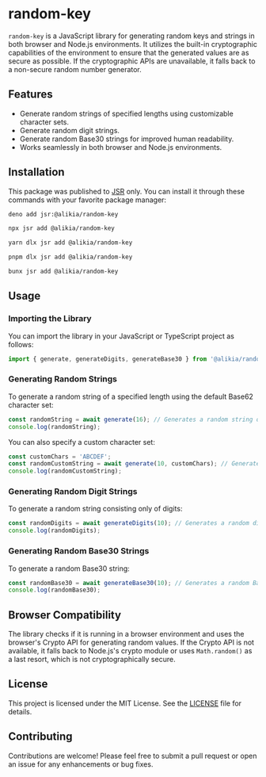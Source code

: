 # random-key

`random-key` is a JavaScript library for generating random keys and strings in both browser and Node.js environments. It utilizes the built-in cryptographic capabilities of the environment to ensure that the generated values are as secure as possible. If the cryptographic APIs are unavailable, it falls back to a non-secure random number generator.

## Features

- Generate random strings of specified lengths using customizable character sets.
- Generate random digit strings.
- Generate random Base30 strings for improved human readability.
- Works seamlessly in both browser and Node.js environments.

## Installation

This package was published to [JSR](https://jsr.io/) only. 
You can install it through these commands with your favorite package manager:

```bash
deno add jsr:@alikia/random-key
```

```bash
npx jsr add @alikia/random-key
```

```bash
yarn dlx jsr add @alikia/random-key
```

```bash
pnpm dlx jsr add @alikia/random-key
```

```bash
bunx jsr add @alikia/random-key
```

## Usage

### Importing the Library

You can import the library in your JavaScript or TypeScript project as follows:

```javascript
import { generate, generateDigits, generateBase30 } from '@alikia/random-key';
```

### Generating Random Strings

To generate a random string of a specified length using the default Base62 character set:

```javascript
const randomString = await generate(16); // Generates a random string of length 16
console.log(randomString);
```

You can also specify a custom character set:

```javascript
const customChars = 'ABCDEF';
const randomCustomString = await generate(10, customChars); // Generates a random string of length 10 using custom characters
console.log(randomCustomString);
```

### Generating Random Digit Strings

To generate a random string consisting only of digits:

```javascript
const randomDigits = await generateDigits(10); // Generates a random digit string of length 10
console.log(randomDigits);
```

### Generating Random Base30 Strings

To generate a random Base30 string:

```javascript
const randomBase30 = await generateBase30(10); // Generates a random Base30 string of length 10
console.log(randomBase30);
```

## Browser Compatibility

The library checks if it is running in a browser environment and uses the browser's Crypto API for generating random values. If the Crypto API is not available, it falls back to Node.js's crypto module or uses `Math.random()` as a last resort, which is not cryptographically secure.

## License

This project is licensed under the MIT License. See the [LICENSE](LICENSE) file for details.

## Contributing

Contributions are welcome! Please feel free to submit a pull request or open an issue for any enhancements or bug fixes.
